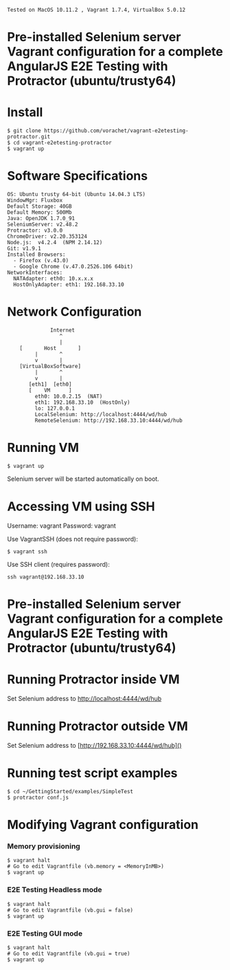 ```
Tested on MacOS 10.11.2 , Vagrant 1.7.4, VirtualBox 5.0.12 
```

# Pre-installed Selenium server Vagrant configuration for a complete AngularJS E2E Testing with Protractor (ubuntu/trusty64)

# Install

```
$ git clone https://github.com/vorachet/vagrant-e2etesting-protractor.git
$ cd vagrant-e2etesting-protractor
$ vagrant up
```

# Software Specifications

```
OS: Ubuntu trusty 64-bit (Ubuntu 14.04.3 LTS)
WindowMgr: Fluxbox
Default Storage: 40GB
Default Memory: 500Mb
Java: OpenJDK 1.7.0_91
SeleniumServer: v2.48.2
Protractor: v3.0.0
ChromeDriver: v2.20.353124
Node.js:  v4.2.4  (NPM 2.14.12)
Git: v1.9.1
Installed Browsers:
  - Firefox (v.43.0)
  - Google Chrome (v.47.0.2526.106 64bit)
NetworkInterfaces:
  NATAdapter: eth0: 10.x.x.x 
  HostOnlyAdapter: eth1: 192.168.33.10
```

# Network Configuration

```
              Internet
                 ^
                 | 
    [       Host       ]
         |       ^
         v       |
    [VirtualBoxSoftware]  
         |       ^
         v       |
       [eth1]  [eth0]         
       [    VM      ]  
         eth0: 10.0.2.15  (NAT)
         eth1: 192.168.33.10  (HostOnly)
         lo: 127.0.0.1
         LocalSelenium: http://localhost:4444/wd/hub
         RemoteSelenium: http://192.168.33.10:4444/wd/hub
```


# Running VM

```
$ vagrant up
```

Selenium server will be started automatically on boot.

# Accessing VM using SSH

Username: vagrant  Password: vagrant

Use VagrantSSH (does not require password):

```   
$ vagrant ssh
```

Use SSH client (requires password):

```   
ssh vagrant@192.168.33.10
```

# Pre-installed Selenium server Vagrant configuration for a complete AngularJS E2E Testing with Protractor (ubuntu/trusty64) 


# Running Protractor inside VM

Set Selenium address to [http://localhost:4444/wd/hub]()

# Running Protractor outside VM

Set Selenium address to [http://192.168.33.10:4444/wd/hub]()

# Running test script examples

```
$ cd ~/GettingStarted/examples/SimpleTest
$ protractor conf.js
```

# Modifying Vagrant configuration 

### Memory provisioning

```
$ vagrant halt
# Go to edit Vagrantfile (vb.memory = <MemoryInMB>)
$ vagrant up
```

### E2E Testing Headless mode

```
$ vagrant halt
# Go to edit Vagrantfile (vb.gui = false)
$ vagrant up
```

### E2E Testing GUI mode

```
$ vagrant halt
# Go to edit Vagrantfile (vb.gui = true)
$ vagrant up
```


